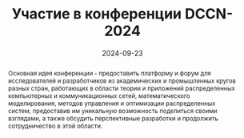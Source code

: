 ---
title: Участие в конференции DCCN-2024

event: 27-я Международная конференция по распределенным компьютерным и телекоммуникационным сетям:Управление, вычисления, связь (DCCN 2024)
event_url: https://dccn.ru/

location: РУДН им. Патриса Лумумбы
address:
  street: Университет РУДН, Здание инженерного и физико-математического факультетов, ул. Орджоникидзе, 3
  city: Москва
  region: Москва
  postcode: '115419'
  country: Россия

summary: Участвовал в международной конференции с докладом по результатам проведённых исследований.
abstract: Основная идея конференции - предоставить платформу и форум для исследователей и разработчиков из академических и промышленных кругов разных стран, работающих в области теории и приложений распределенных компьютерных и коммуникационных сетей, математического моделирования, методов управления и оптимизации распределенных систем, предоставив им уникальную возможность поделиться своими взглядами, а также обсудить перспективные разработки и продолжить сотрудничество в этой области.

# Talk start and end times.
#   End time can optionally be hidden by prefixing the line with `#`.
date: '2024-09-23'
date_end: '2024-09-27'
all_day: true

# Schedule page publish date (NOT talk date).
publishDate: '2017-01-01T00:00:00Z'

authors:
  - admin

tags: []

# Is this a featured talk? (true/false)
featured: false

image:
  filename: 'dccn-2024.jpg'
  caption: 'Фрагмент презентации DCCN-2024'
  focal_point: Right

design:
  # Default section spacing
  spacing: "6rem"
  background:
        color: black
        image:
          # Add your image background to `assets/media/`.
          filename: abstract-splashed-watercolor-textured-background.svg
          filters:
            brightness: 1.0
          size: cover
          position: center
          parallax: false

#links:
#  - icon: twitter
#    icon_pack: fab
#    name: Follow
#    url: https://twitter.com/georgecushen
#url_code: 'https://github.com'
#url_pdf: ''
#url_slides: 'https://slideshare.net'
#url_video: 'https://youtube.com'

# Markdown Slides (optional).
#   Associate this talk with Markdown slides.
#   Simply enter your slide deck's filename without extension.
#   E.g. `slides = "example-slides"` references `content/slides/example-slides.md`.
#   Otherwise, set `slides = ""`.
slides: ""

# Projects (optional).
#   Associate this post with one or more of your projects.
#   Simply enter your project's folder or file name without extension.
#   E.g. `projects = ["internal-project"]` references `content/project/deep-learning/index.md`.
#   Otherwise, set `projects = []`.
#projects:
#  - example


#{{% callout note %}}
#Click on the **Slides** button above to view the built-in slides feature.
#{{% /callout %}}

#Slides can be added in a few ways:

#- **Create** slides using Hugo Blox Builder's [_Slides_](https://docs.hugoblox.com/reference/content-types/) feature and link using `slides` parameter in the front matter of the talk file
#- **Upload** an existing slide deck to `static/` and link using `url_slides` parameter in the front matter of the talk file
#- **Embed** your slides (e.g. Google Slides) or presentation video on this page using [shortcodes](https://docs.hugoblox.com/reference/markdown/).

#Further event details, including [page elements](https://docs.hugoblox.com/reference/markdown/) such as image galleries, can be added to the body of this page.
---